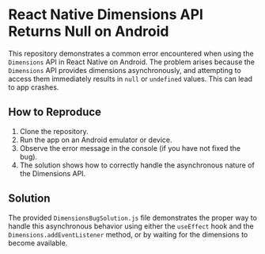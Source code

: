 # React Native Dimensions API Returns Null on Android

This repository demonstrates a common error encountered when using the `Dimensions` API in React Native on Android. The problem arises because the `Dimensions` API provides dimensions asynchronously, and attempting to access them immediately results in `null` or `undefined` values. This can lead to app crashes.

## How to Reproduce

1. Clone the repository.
2. Run the app on an Android emulator or device.
3. Observe the error message in the console (if you have not fixed the bug). 
4. The solution shows how to correctly handle the asynchronous nature of the Dimensions API.

## Solution

The provided `DimensionsBugSolution.js` file demonstrates the proper way to handle this asynchronous behavior using either the `useEffect` hook and the `Dimensions.addEventListener` method, or by waiting for the dimensions to become available.
